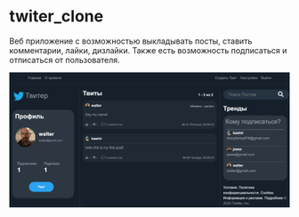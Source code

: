 # twiter_clone

Веб приложение с возможностью выкладывать посты, ставить комментарии, лайки, дизлайки. Также есть возможность подписаться и отписаться от пользователя.

![Screenshot](picture.png)